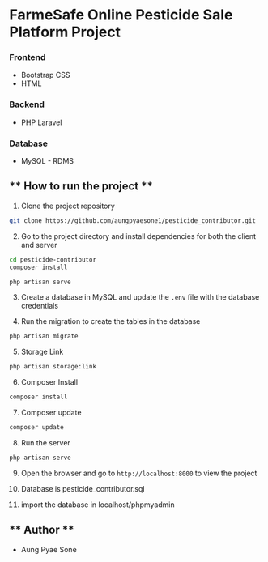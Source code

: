 # FarmeSafe Online Pesticide Sale Platform Project

### Frontend

- Bootstrap CSS
- HTML

### Backend

- PHP Laravel


### Database

- MySQL - RDMS

## ** How to run the project **

1. Clone the project repository

```bash
git clone https://github.com/aungpyaesone1/pesticide_contributor.git
```

2. Go to the project directory and install dependencies for both the client and server

```bash
cd pesticide-contributor
composer install
```

```bash
php artisan serve
```

3. Create a database in MySQL and update the `.env` file with the database credentials

4. Run the migration to create the tables in the database

```bash
php artisan migrate
```

5. Storage Link

```bash 
php artisan storage:link
```

6. Composer Install

```bash 
composer install
```

7. Composer update

```bash 
composer update
```

8. Run the server

```bash
php artisan serve
```

9. Open the browser and go to `http://localhost:8000` to view the project

10. Database is pesticide_contributor.sql

11. import the database in localhost/phpmyadmin

## ** Author **
- Aung Pyae Sone

